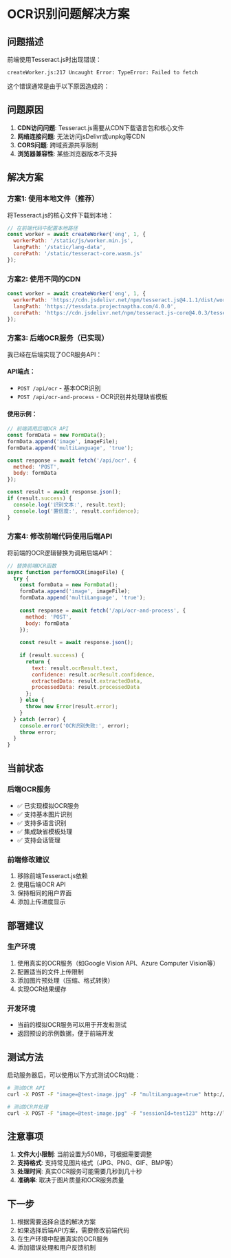 # OCR识别问题解决方案

## 问题描述
前端使用Tesseract.js时出现错误：
```
createWorker.js:217 Uncaught Error: TypeError: Failed to fetch
```

这个错误通常是由于以下原因造成的：

## 问题原因
1. **CDN访问问题**: Tesseract.js需要从CDN下载语言包和核心文件
2. **网络连接问题**: 无法访问jsDelivr或unpkg等CDN
3. **CORS问题**: 跨域资源共享限制
4. **浏览器兼容性**: 某些浏览器版本不支持

## 解决方案

### 方案1: 使用本地文件（推荐）
将Tesseract.js的核心文件下载到本地：

```javascript
// 在前端代码中配置本地路径
const worker = await createWorker('eng', 1, {
  workerPath: '/static/js/worker.min.js',
  langPath: '/static/lang-data',
  corePath: '/static/tesseract-core.wasm.js'
});
```

### 方案2: 使用不同的CDN
```javascript
const worker = await createWorker('eng', 1, {
  workerPath: 'https://cdn.jsdelivr.net/npm/tesseract.js@4.1.1/dist/worker.min.js',
  langPath: 'https://tessdata.projectnaptha.com/4.0.0',
  corePath: 'https://cdn.jsdelivr.net/npm/tesseract.js-core@4.0.3/tesseract-core.wasm.js'
});
```

### 方案3: 后端OCR服务（已实现）
我已经在后端实现了OCR服务API：

#### API端点：
- `POST /api/ocr` - 基本OCR识别
- `POST /api/ocr-and-process` - OCR识别并处理缺省模板

#### 使用示例：
```javascript
// 前端调用后端OCR API
const formData = new FormData();
formData.append('image', imageFile);
formData.append('multiLanguage', 'true');

const response = await fetch('/api/ocr', {
  method: 'POST',
  body: formData
});

const result = await response.json();
if (result.success) {
  console.log('识别文本:', result.text);
  console.log('置信度:', result.confidence);
}
```

### 方案4: 修改前端代码使用后端API

将前端的OCR逻辑替换为调用后端API：

```javascript
// 替换前端OCR函数
async function performOCR(imageFile) {
  try {
    const formData = new FormData();
    formData.append('image', imageFile);
    formData.append('multiLanguage', 'true');
    
    const response = await fetch('/api/ocr-and-process', {
      method: 'POST',
      body: formData
    });
    
    const result = await response.json();
    
    if (result.success) {
      return {
        text: result.ocrResult.text,
        confidence: result.ocrResult.confidence,
        extractedData: result.extractedData,
        processedData: result.processedData
      };
    } else {
      throw new Error(result.error);
    }
  } catch (error) {
    console.error('OCR识别失败:', error);
    throw error;
  }
}
```

## 当前状态

### 后端OCR服务
- ✅ 已实现模拟OCR服务
- ✅ 支持基本图片识别
- ✅ 支持多语言识别
- ✅ 集成缺省模板处理
- ✅ 支持会话管理

### 前端修改建议
1. 移除前端Tesseract.js依赖
2. 使用后端OCR API
3. 保持相同的用户界面
4. 添加上传进度显示

## 部署建议

### 生产环境
1. 使用真实的OCR服务（如Google Vision API、Azure Computer Vision等）
2. 配置适当的文件上传限制
3. 添加图片预处理（压缩、格式转换）
4. 实现OCR结果缓存

### 开发环境
- 当前的模拟OCR服务可以用于开发和测试
- 返回预设的示例数据，便于前端开发

## 测试方法

启动服务器后，可以使用以下方式测试OCR功能：

```bash
# 测试OCR API
curl -X POST -F "image=@test-image.jpg" -F "multiLanguage=true" http://localhost:3001/api/ocr

# 测试OCR并处理
curl -X POST -F "image=@test-image.jpg" -F "sessionId=test123" http://localhost:3001/api/ocr-and-process
```

## 注意事项

1. **文件大小限制**: 当前设置为50MB，可根据需要调整
2. **支持格式**: 支持常见图片格式（JPG、PNG、GIF、BMP等）
3. **处理时间**: 真实OCR服务可能需要几秒到几十秒
4. **准确率**: 取决于图片质量和OCR服务质量

## 下一步

1. 根据需要选择合适的解决方案
2. 如果选择后端API方案，需要修改前端代码
3. 在生产环境中配置真实的OCR服务
4. 添加错误处理和用户反馈机制 